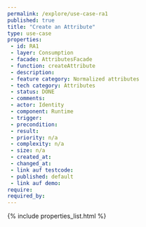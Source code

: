 ```yaml
---
permalink: /explore/use-case-ra1
published: true
title: "Create an Attribute"
type: use-case
properties:
 - id: RA1
 - layer: Consumption
 - facade: AttributesFacade
 - function: createAttribute
 - description: 
 - feature category: Normalized attributes
 - tech category: Attributes
 - status: DONE
 - comments: 
 - actor: Identity
 - component: Runtime
 - trigger: 
 - precondition: 
 - result: 
 - priority: n/a
 - complexity: n/a
 - size: n/a
 - created_at: 
 - changed_at: 
 - link auf testcode: 
 - published: default
 - link auf demo: 
require:
required_by:
---
```

{% include properties_list.html %}

